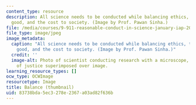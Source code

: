 ```yaml
---
content_type: resource
description: All science needs to be conducted while balancing ethics, the greater
  good, and the cost to society. (Image by Prof. Pawan Sinha.)
file: /media/courses/9-911-reasonable-conduct-in-science-january-iap-2002/83738bda5ec3278e2367a03ad82f636b_9-911iap02-th.jpg
file_type: image/jpeg
image_metadata:
  caption: "All science needs to be conducted while balancing ethics, the greater\_\
    good, and the cost to society. (Image by Prof. Pawan Sinha.)"
  credit: ''
  image-alt: Photo of scientist conducting research with a microscope, with scales
    of justice superimposed over image.
learning_resource_types: []
ocw_type: OCWImage
resourcetype: Image
title: Balance (thumbnail)
uid: 83738bda-5ec3-278e-2367-a03ad82f636b
---
```

